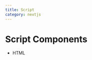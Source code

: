 ```yaml
---
title: Script
category: nextjs
---
```


# Script Components

- HTML <Script> 요소의 확장이다.
- **앱에 있는 스크립트를 로딩하는데 우선순위**를 정할 수 있다.
- 로딩성능을 개선하면서 개발자시간을 절약할 수 있다.
- strategy  
  ✓ beforeInteractive : 페이지와 상호작용하기 전에 로드된다.  
  ✓ afterInteractive : 페이지와 상호작용 후 즉시 로드된다.  
  ✓ lazyOnLoad : 다른 모든 데이터나 소스를 불러온 후에 로드
- 스크립트를 불러온다음 해당 함수를 실행

```javascript
import Script from "next/script";

export default function Home() {
  return (
    <>
      <Script src="https://www.google-analytics.com/analytics.js" />
    </>
  );
}
```
